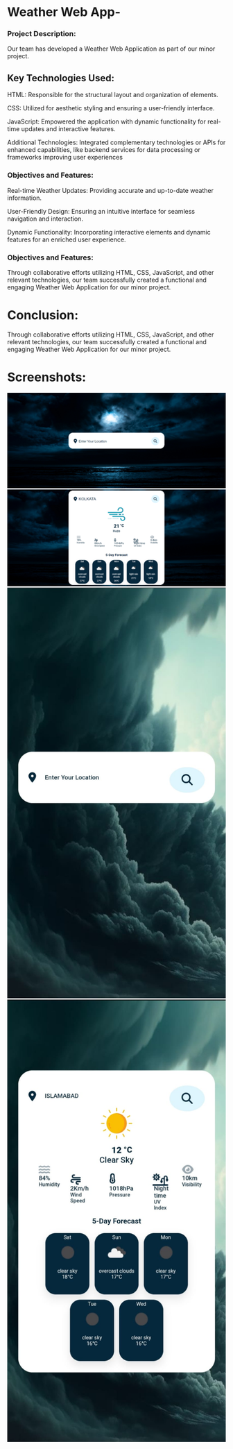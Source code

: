 # Weather Web App-

### Project Description:
Our team has developed a Weather Web Application as part of our minor project.

## Key Technologies Used:
HTML: Responsible for the structural layout and organization of elements.

CSS: Utilized for aesthetic styling and ensuring a user-friendly interface.

JavaScript: Empowered the application with dynamic functionality for real-time updates and interactive features.

Additional Technologies: Integrated complementary technologies or APIs for enhanced capabilities, like backend services for data processing or frameworks improving user experiences


### Objectives and Features:

Real-time Weather Updates: Providing accurate and up-to-date weather information.

User-Friendly Design: Ensuring an intuitive interface for seamless navigation and interaction.

Dynamic Functionality: Incorporating interactive elements and dynamic features for an enriched user experience.

### Objectives and Features:

Through collaborative efforts utilizing HTML, CSS, JavaScript, and other relevant technologies, our team successfully created a functional and engaging Weather Web Application for our minor project.

# Conclusion:
Through collaborative efforts utilizing HTML, CSS, JavaScript, and other relevant technologies, our team successfully created a functional and engaging Weather Web Application for our minor project.

# Screenshots:
![screenshot](Screenshot1-Desktop.png)
![screenshot](Screenshot2-Desktop.png)
![screenshot](Screenshot1-Mobile.jpeg)
![screenshot](Screenshot2-Mobile.jpeg)
